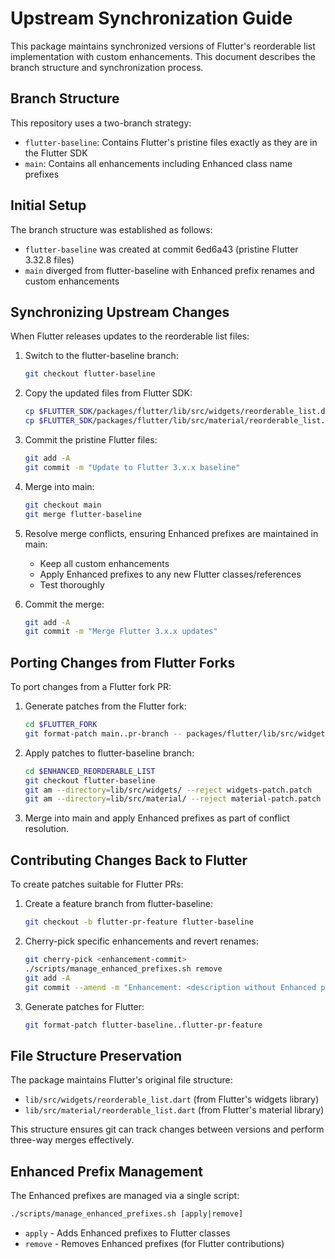 # Upstream Synchronization Guide

This package maintains synchronized versions of Flutter's reorderable list implementation with custom enhancements. This document describes the branch structure and synchronization process.

## Branch Structure

This repository uses a two-branch strategy:

- `flutter-baseline`: Contains Flutter's pristine files exactly as they are in the Flutter SDK
- `main`: Contains all enhancements including Enhanced class name prefixes

## Initial Setup

The branch structure was established as follows:
- `flutter-baseline` was created at commit 6ed6a43 (pristine Flutter 3.32.8 files)
- `main` diverged from flutter-baseline with Enhanced prefix renames and custom enhancements

## Synchronizing Upstream Changes

When Flutter releases updates to the reorderable list files:

1. Switch to the flutter-baseline branch:
   ```bash
   git checkout flutter-baseline
   ```

2. Copy the updated files from Flutter SDK:
   ```bash
   cp $FLUTTER_SDK/packages/flutter/lib/src/widgets/reorderable_list.dart lib/src/widgets/
   cp $FLUTTER_SDK/packages/flutter/lib/src/material/reorderable_list.dart lib/src/material/
   ```

3. Commit the pristine Flutter files:
   ```bash
   git add -A
   git commit -m "Update to Flutter 3.x.x baseline"
   ```

4. Merge into main:
   ```bash
   git checkout main
   git merge flutter-baseline
   ```

5. Resolve merge conflicts, ensuring Enhanced prefixes are maintained in main:
   - Keep all custom enhancements
   - Apply Enhanced prefixes to any new Flutter classes/references
   - Test thoroughly

6. Commit the merge:
   ```bash
   git add -A
   git commit -m "Merge Flutter 3.x.x updates"
   ```

## Porting Changes from Flutter Forks

To port changes from a Flutter fork PR:

1. Generate patches from the Flutter fork:
   ```bash
   cd $FLUTTER_FORK
   git format-patch main..pr-branch -- packages/flutter/lib/src/widgets/reorderable_list.dart packages/flutter/lib/src/material/reorderable_list.dart
   ```

2. Apply patches to flutter-baseline branch:
   ```bash
   cd $ENHANCED_REORDERABLE_LIST
   git checkout flutter-baseline
   git am --directory=lib/src/widgets/ --reject widgets-patch.patch
   git am --directory=lib/src/material/ --reject material-patch.patch
   ```

3. Merge into main and apply Enhanced prefixes as part of conflict resolution.

## Contributing Changes Back to Flutter

To create patches suitable for Flutter PRs:

1. Create a feature branch from flutter-baseline:
   ```bash
   git checkout -b flutter-pr-feature flutter-baseline
   ```

2. Cherry-pick specific enhancements and revert renames:
   ```bash
   git cherry-pick <enhancement-commit>
   ./scripts/manage_enhanced_prefixes.sh remove
   git add -A
   git commit --amend -m "Enhancement: <description without Enhanced prefix>"
   ```

3. Generate patches for Flutter:
   ```bash
   git format-patch flutter-baseline..flutter-pr-feature
   ```

## File Structure Preservation

The package maintains Flutter's original file structure:
- `lib/src/widgets/reorderable_list.dart` (from Flutter's widgets library)
- `lib/src/material/reorderable_list.dart` (from Flutter's material library)

This structure ensures git can track changes between versions and perform three-way merges effectively.

## Enhanced Prefix Management

The Enhanced prefixes are managed via a single script:

```bash
./scripts/manage_enhanced_prefixes.sh [apply|remove]
```

- `apply` - Adds Enhanced prefixes to Flutter classes
- `remove` - Removes Enhanced prefixes (for Flutter contributions)